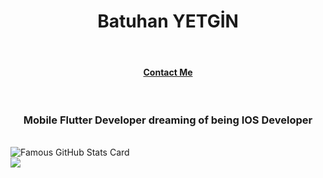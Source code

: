<h1 align=center> Batuhan YETGİN</h1> 
<br>
<h4 align=center> <a href="https://batuhanyetgin.dev/" align=center>Contact Me</a> </h4>
<br>
<h3 align = center> Mobile Flutter Developer dreaming of being IOS Developer</h3>
<br>
<img src="https://github-readme-stats.vercel.app/api?username=praganter&show_icons=true&theme=midnight-purple" alt="Famous GitHub Stats Card" />  
<br>
 <img src="https://github-readme-stats.vercel.app/api/top-langs/?username=praganter&layout=compact&theme=midnight-purple&hide=javascript,html" lat="Most used languages"/> 
 


